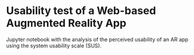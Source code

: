 # Usability test of a Web-based Augmented Reality App

Jupyter notebook with the analysis of the perceived usability of an AR app using the system usability scale (SUS).



